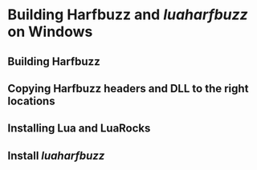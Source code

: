 # Building Harfbuzz and _luaharfbuzz_ on Windows

## Building Harfbuzz

## Copying Harfbuzz headers and DLL to the right locations

## Installing Lua and LuaRocks

## Install _luaharfbuzz_

